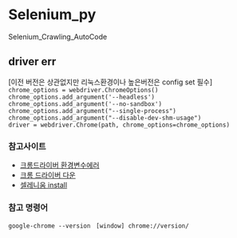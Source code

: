 # Selenium_py
Selenium_Crawling_AutoCode

## driver err
[이전 버전은 상관없지만 리눅스환경이나 높은버전은 config set 필수]</br>
```chrome_options = webdriver.ChromeOptions()```</br>
```chrome_options.add_argument('--headless')```</br>
```chrome_options.add_argument('--no-sandbox')```</br>
```chrome_options.add_argument("--single-process")```</br>
```chrome_options.add_argument("--disable-dev-shm-usage")```</br>
```driver = webdriver.Chrome(path, chrome_options=chrome_options)```</br>

### 참고사이트
- [크롬드라이버 환경변수에러](https://synkc.tistory.com/entry/Chromedriver-DevToolsActivePort-file-doesnt-exist-%EC%97%90%EB%9F%AC-%ED%95%B4%EA%B2%B0%EB%B2%95)</br>
- [크롬 드라이버 다운](https://sites.google.com/chromium.org/driver/)</br>
- [셀레니움 install](https://somjang.tistory.com/entry/Ubuntu-Ubuntu-%EC%84%9C%EB%B2%84%EC%97%90-Selenium-%EC%84%A4%EC%B9%98%ED%95%98%EA%B3%A0-%EC%82%AC%EC%9A%A9%ED%95%98%EA%B8%B0)</br>
### 참고 명령어
```google-chrome --version ```
```[window] chrome://version/```
